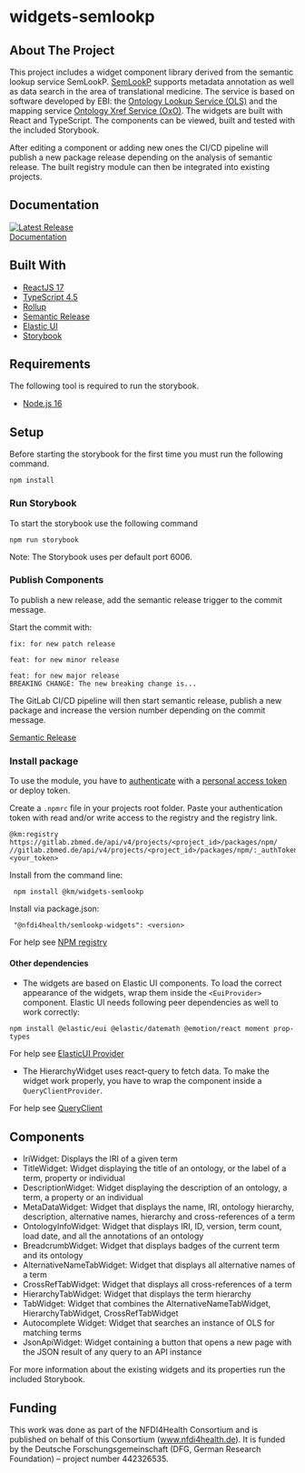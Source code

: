 # widgets-semlookp

## About The Project

This project includes a widget component library derived from the semantic lookup service SemLookP.
[SemLookP](https://semanticlookup.zbmed.de/ols/index) supports metadata annotation as well as data search in the area of translational medicine. 
The service is based on software developed by EBI: the [Ontology Lookup Service (OLS)](https://www.ebi.ac.uk/ols/index) and the mapping service [Ontology Xref Service (OxO)](https://www.ebi.ac.uk/spot/oxo/). 
The widgets are built with React and TypeScript. The components can be viewed, built and tested with the included Storybook.

After editing a component or adding new ones the CI/CD pipeline will publish a new package release 
depending on the analysis of semantic release. The built registry module can then be integrated 
into existing projects.


## Documentation

[![Latest Release](https://gitlab.zbmed.de/km/semlookp/widgets-semlookp/-/badges/release.svg)](https://gitlab.zbmed.de/km/semlookp/widgets-semlookp/-/releases)  
[Documentation](http://km.pages.gitlab.zbmed.de/semlookp/widgets-semlookp)

## Built With

- [ReactJS 17](https://reactjs.org/blog/2020/10/20/react-v17.html)
- [TypeScript 4.5](https://www.typescriptlang.org/docs/handbook/release-notes/typescript-4-5.html)
- [Rollup](https://rollupjs.org)
- [Semantic Release](https://github.com/semantic-release/semantic-release)
- [Elastic UI](https://elastic.github.io/eui/#/)
- [Storybook](https://storybook.js.org/)

## Requirements
The following tool is required to run the storybook.

- [Node.js 16](https://joshtronic.com/2021/05/09/how-to-install-nodejs-16-on-ubuntu-2004-lts/)

## Setup

Before starting the storybook for the first time you must run the following command.
```
npm install
```

### Run Storybook

To start the storybook use the following command

```
npm run storybook
```
Note: The Storybook uses per default port 6006.

### Publish Components

To publish a new release, add the semantic release trigger to the commit message.

Start the commit with:

```
fix: for new patch release
```

```
feat: for new minor release
```

```
feat: for new major release
BREAKING CHANGE: The new breaking change is...
```

The GitLab CI/CD pipeline will then start semantic release,
publish a new package and increase the version number depending on the commit message.

[Semantic Release](https://docs.gitlab.com/ee/ci/examples/semantic-release.html)

### Install package

To use the module, you have to [authenticate](https://docs.gitlab.com/ee/user/packages/npm_registry/) with a [personal access token](https://docs.gitlab.com/ee/user/profile/personal_access_tokens.html) or deploy token.

Create a `.npmrc` file in your projects root folder.
Paste your authentication token with read and/or write access to the registry and the registry link.

```
@km:registry https://gitlab.zbmed.de/api/v4/projects/<project_id>/packages/npm/
//gitlab.zbmed.de/api/v4/projects/<project_id>/packages/npm/:_authToken=<your_token>
```

Install from the command line:
```
 npm install @km/widgets-semlookp
```
Install via package.json:
```
 "@nfdi4health/semlookp-widgets": <version>
```

For help see [NPM registry](https://gitlab.zbmed.de/help/user/packages/npm_registry/index)

#### Other dependencies

- The widgets are based on Elastic UI components. To load the correct appearance of the widgets, wrap them inside the
  `<EuiProvider>` component. Elastic UI needs following peer dependencies as well to work correctly:

```
npm install @elastic/eui @elastic/datemath @emotion/react moment prop-types
```

For help see [ElasticUI Provider](https://elastic.github.io/eui/#/utilities/provider)

- The HierarchyWidget uses react-query to fetch data. To make the widget work properly, you have to wrap the component inside a `QueryClientProvider`.

For help see [QueryClient](https://tanstack.com/query/v4/docs/reference/QueryClient?from=reactQueryV3&original=https://react-query-v3.tanstack.com/reference/QueryClient)

## Components

- IriWidget: Displays the IRI of a given term
- TitleWidget: Widget displaying the title of an ontology, or the label of a term, property or individual
- DescriptionWidget: Widget displaying the description of an ontology, a term, a property or an individual
- MetaDataWidget: Widget that displays the name, IRI, ontology hierarchy, description, alternative names, hierarchy and cross-references of a term
- OntologyInfoWidget: Widget that displays IRI, ID, version, term count, load date, and all the annotations of an ontology
- BreadcrumbWidget: Widget that displays badges of the current term and its ontology
- AlternativeNameTabWidget: Widget that displays all alternative names of a term
- CrossRefTabWidget: Widget that displays all cross-references of a term
- HierarchyTabWidget: Widget that displays the term hierarchy
- TabWidget: Widget that combines the AlternativeNameTabWidget, HierarchyTabWidget, CrossRefTabWidget
- Autocomplete Widget: Widget that searches an instance of OLS for matching terms
- JsonApiWidget: Widget containing a button that opens a new page with the JSON result of any query to an API instance

For more information about the existing widgets and its properties run the included Storybook.

## Funding

This work was done as part of the NFDI4Health Consortium and is published on behalf of this Consortium (www.nfdi4health.de). 
It is funded by the Deutsche Forschungsgemeinschaft (DFG, German Research Foundation) – project number 442326535.
